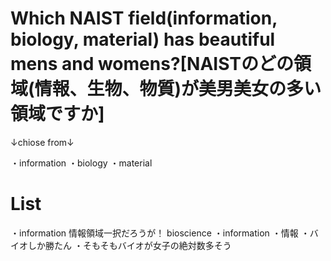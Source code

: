 # Which NAIST field(information, biology, material) has beautiful mens and womens?[NAISTのどの領域(情報、生物、物質)が美男美女の多い領域ですか]

↓chiose from↓

・information
・biology
・material

# List
・information
情報領域一択だろうが！
bioscience
・information
・情報
・バイオしか勝たん
・そもそもバイオが女子の絶対数多そう
